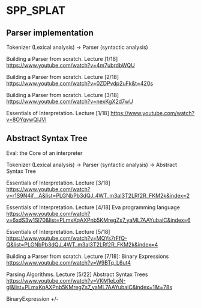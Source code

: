 # SPP_SPLAT

## Parser implementation
Tokenizer (Lexical analysis) -> Parser (syntactic analysis)

Building a Parser from scratch. Lecture [1/18]
https://www.youtube.com/watch?v=4m7ubrdbWQU

Building a Parser from scratch. Lecture [2/18]
https://www.youtube.com/watch?v=0ZDPvdp2uFk&t=420s

Building a Parser from scratch. Lecture [3/18]
https://www.youtube.com/watch?v=nexKgX2d7wU

Essentials of Interpretation. Lecture [1/18]
https://www.youtube.com/watch?v=8OYqvwQlJVI

## Abstract Syntax Tree 
Eval: the Core of an interpreter

Tokenizer (Lexical analysis) -> Parser (syntactic analysis) -> Abstract Syntax Tree

Essentials of Interpretation. Lecture [3/18]
https://www.youtube.com/watch?v=r1S9N4if__A&list=PLGNbPb3dQJ_4WT_m3aI3T2LRf2R_FKM2k&index=2

Essentials of Interpretation. Lecture [4/18] Eva programming language
https://www.youtube.com/watch?v=6xdS3w1Sl70&list=PLmxKqAXPnb5KMregZs7_yaML7AAYubaiC&index=6

Essentials of Interpretation. Lecture [5/18]
https://www.youtube.com/watch?v=MQYs7rFfQ-Q&list=PLGNbPb3dQJ_4WT_m3aI3T2LRf2R_FKM2k&index=4

Building a Parser from scratch. Lecture [7/18]: Binary Expressions
https://www.youtube.com/watch?v=W9BTq_L6ut4

Parsing Algorithms. Lecture [5/22] Abstract Syntax Trees
https://www.youtube.com/watch?v=VKM1eLoN-gI&list=PLmxKqAXPnb5KMregZs7_yaML7AAYubaiC&index=1&t=78s

BinaryExpression
+/-

